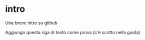 # intro
Una breve intro su github

Aggiungo questa riga di testo come prova (c'è scritto nella guida)
